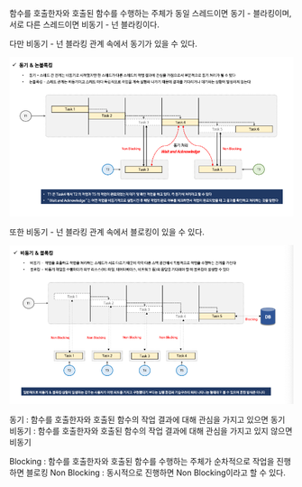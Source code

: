 함수를 호출한자와 호출된 함수를 수행하는 주체가 동일 스레드이면 동기 - 블라킹이며, 서로 다른 스레드이면 비동기 - 넌 블라킹이다.

다만 비동기 - 넌 블라킹 관계 속에서 동기가 있을 수 있다.

![img](/assets/img/study/cs/img_1.png)

또한 비동기 - 넌 블라킹 관계 속에서 블로킹이 있을 수 있다.

![img](/assets/img/study/cs/img_2.png)

동기 : 함수를 호출한자와 호출된 함수의 작업 결과에 대해 관심을 가지고 있으면 동기 
비동기 : 함수를 호출한자와 호출된 함수의 작업 결과에 대해 관심을 가지고 있지 않으면 비동기

Blocking : 함수를 호출한자와 호출된 함수를 수행하는 주체가 순차적으로 작업을 진행하면 블로킹
Non Blocking : 동시적으로 진행하면 Non Blocking이라고 할 수 있다. 

